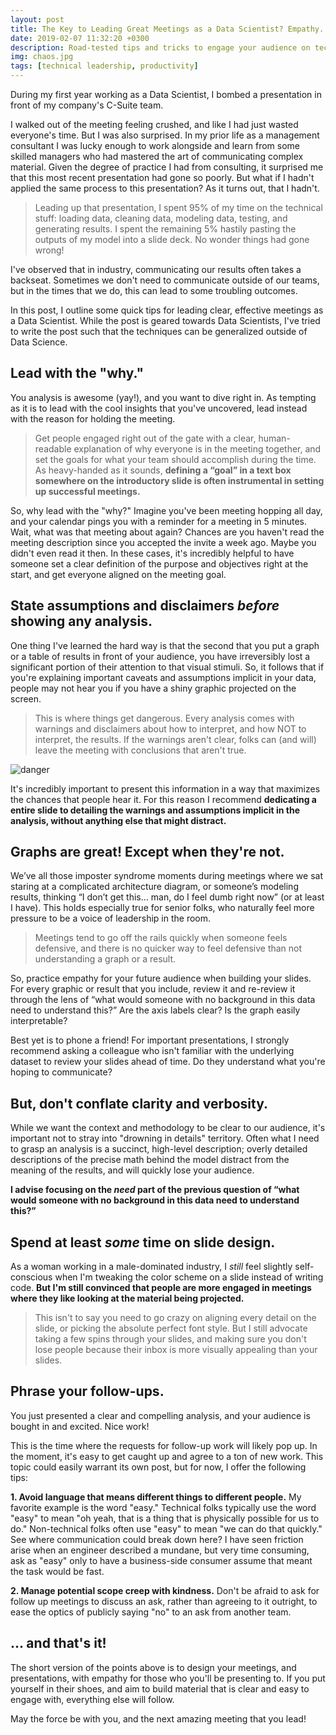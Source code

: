 ```yaml
---
layout: post
title: The Key to Leading Great Meetings as a Data Scientist? Empathy.
date: 2019-02-07 11:32:20 +0300
description: Road-tested tips and tricks to engage your audience on technical topics
img: chaos.jpg
tags: [technical leadership, productivity]
---
```

During my first year working as a Data Scientist, I bombed a presentation in front of my company's C-Suite team.

I walked out of the meeting feeling crushed, and like I had just wasted everyone's time. But I was also surprised.
In my prior life as a management consultant I was lucky enough to work alongside and learn from some skilled managers
who had mastered the art of communicating complex material. Given the degree of practice I had from consulting,
it surprised me that this most recent presentation had gone so poorly. But what if I hadn't applied the same process to
this presentation? As it turns out, that I hadn't.

>Leading up that presentation, I spent 95% of my time on the technical stuff: loading data,
cleaning data, modeling data, testing, and generating results. I spent the remaining 5% hastily pasting
the outputs of my model into a slide deck. No wonder things had gone wrong!

I've observed that in industry, communicating our results often takes a backseat. Sometimes we don't need to communicate
outside of our teams, but in the times that we do, this can lead to some troubling outcomes.

In this post, I outline some quick tips for leading clear, effective meetings as a Data Scientist. While the post is
geared towards Data Scientists, I've tried to write the post such that the techniques can be generalized outside of
Data Science.


## Lead with the "why."
You analysis is awesome (yay!), and you want to dive right in. As tempting as it is to lead with the cool insights that
you've uncovered, lead instead with the reason for holding the meeting.

>Get people engaged right out of the gate with a clear, human-readable explanation of why everyone is in the meeting
together, and set the goals for what your team should accomplish during the time. As heavy-handed as it sounds,
**defining a “goal” in a text box somewhere on the introductory slide is often instrumental in setting up successful
meetings.**

So, why lead with the "why?" Imagine you've been meeting hopping all day, and your calendar pings you with a
reminder for a meeting in 5 minutes. Wait, what was that meeting about again? Chances are you haven't read the
meeting description since you accepted the invite a week ago. Maybe you didn't even read it then. In these cases,
it's incredibly helpful to have someone set a clear definition of the purpose and objectives right at the start, and get
everyone aligned on the meeting goal.


## State assumptions and disclaimers *before* showing any analysis.
One thing I've learned the hard way is that the second that you put a graph or a table of results in front of your
audience, you have irreversibly lost a significant portion of their attention to that visual stimuli. So, it follows
that if you're explaining important caveats and assumptions implicit in your data, people may not hear
you if you have a shiny graphic projected on the screen.

>This is where things get dangerous. Every analysis
comes with warnings and disclaimers about how to interpret, and how NOT to interpret, the results.
If the warnings aren't clear, folks can (and will) leave the meeting with conclusions that aren't true.

![danger]({{site.baseurl}}/assets/img/dragons.jpg)

It's incredibly important to present this information in a way that maximizes the chances that people hear it. For this
reason I recommend **dedicating a entire slide to detailing the warnings and assumptions implicit in the analysis,
without anything else that might distract.**


## Graphs are great! Except when they're not.
We’ve all those imposter syndrome moments during meetings where we sat
staring at a complicated architecture diagram, or someone’s modeling results, thinking “I don’t get this… man, do I
feel dumb right now” (or at least I have). This holds especially true for senior folks, who naturally feel more
pressure to be a voice of leadership in the room.

>Meetings tend to go off the rails quickly when someone feels defensive, and there is no quicker way to feel defensive
than not understanding a graph or a result.

So, practice empathy for your future audience when building your slides. For every graphic or result that you include,
review it and re-review it through the lens of “what would someone with no background in this data need to understand
this?” Are the axis labels clear? Is the graph easily interpretable?

Best yet is to phone a friend! For important presentations, I strongly recommend asking a colleague who isn't familiar
with the underlying dataset to review your slides ahead of time. Do they understand what you're hoping to communicate?


## But, don't conflate clarity and verbosity.
While we want the context and methodology to be clear to our audience, it's important not to stray into
"drowning in details" territory. Often what I need to grasp an analysis is a succinct, high-level description;
overly detailed descriptions of the precise math behind the model distract from the meaning of the results,
and will quickly lose your audience.

**I advise focusing on the *need* part of the previous question of
“what would someone with no background in this data need to understand this?”**


## Spend at least *some* time on slide design.
As a woman working in a male-dominated industry, I *still* feel slightly self-conscious when I'm tweaking the color
scheme on a slide instead of writing code. **But I'm still convinced that people are more engaged in meetings where
they like looking at the material being projected.**

>This isn't to say you need to go crazy on aligning every detail on the slide, or picking the absolute perfect font
style. But I still advocate taking a few spins through your slides, and making sure you don't lose people because
their inbox is more visually appealing than your slides.


## Phrase your follow-ups.
You just presented a clear and compelling analysis, and your audience is bought in and excited. Nice work!

This is the time where the requests for follow-up work will likely pop up. In the moment, it's easy to get caught up
and agree to a ton of new work. This topic could easily warrant its own post, but for now, I offer the following tips:

**1. Avoid language that means different things to different people.**
My favorite example is the word "easy." Technical folks typically use the word "easy" to mean "oh yeah, that is a thing
that is physically possible for us to do." Non-technical folks often use "easy" to mean "we can do that quickly." See
where communication could break down here? I have seen friction arise when an engineer described a mundane, but very
time consuming, ask as "easy" only to have a business-side consumer assume that meant the task would be fast.

**2. Manage potential scope creep with kindness.**
Don't be afraid to ask for follow up meetings to discuss an ask, rather than agreeing to it outright, to ease the optics
of publicly saying "no" to an ask from another team.


## ... and that's it!
The short version of the points above is to design your meetings, and presentations, with empathy for those who you'll
be presenting to. If you put yourself in their shoes, and aim to build material that is clear and easy to engage with,
everything else will follow.

May the force be with you, and the next amazing meeting that you lead!
